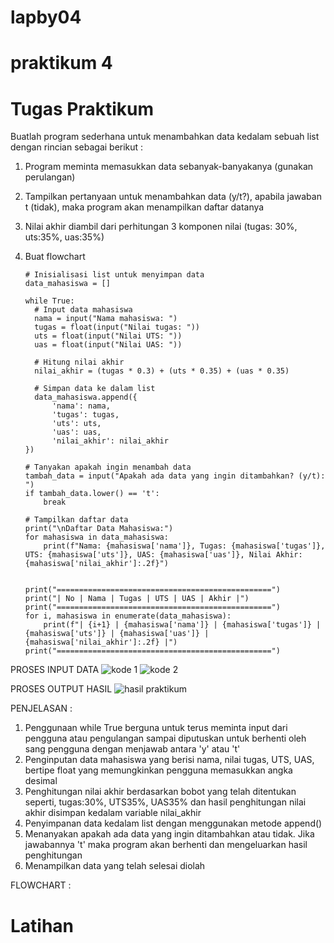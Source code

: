 # lapby04

# praktikum 4 

# Tugas Praktikum
Buatlah program sederhana untuk menambahkan data kedalam sebuah list dengan rincian sebagai berikut : 
1.	Program meminta memasukkan data sebanyak-banyakanya (gunakan perulangan)
2.	Tampilkan pertanyaan untuk menambahkan data (y/t?), apabila jawaban t (tidak), maka program akan menampilkan daftar datanya
3.	Nilai akhir diambil dari perhitungan 3 komponen nilai (tugas: 30%, uts:35%, uas:35%)
4.	Buat flowchart 

        # Inisialisasi list untuk menyimpan data
        data_mahasiswa = []

        while True:
          # Input data mahasiswa
          nama = input("Nama mahasiswa: ")
          tugas = float(input("Nilai tugas: "))
          uts = float(input("Nilai UTS: "))
          uas = float(input("Nilai UAS: "))
    
          # Hitung nilai akhir
          nilai_akhir = (tugas * 0.3) + (uts * 0.35) + (uas * 0.35)
    
          # Simpan data ke dalam list
          data_mahasiswa.append({
              'nama': nama,
              'tugas': tugas,
              'uts': uts,
              'uas': uas,
              'nilai_akhir': nilai_akhir
        })
    
        # Tanyakan apakah ingin menambah data
        tambah_data = input("Apakah ada data yang ingin ditambahkan? (y/t): ")
        if tambah_data.lower() == 't':
            break
  
        # Tampilkan daftar data
        print("\nDaftar Data Mahasiswa:")
        for mahasiswa in data_mahasiswa:
            print(f"Nama: {mahasiswa['nama']}, Tugas: {mahasiswa['tugas']}, UTS: {mahasiswa['uts']}, UAS: {mahasiswa['uas']}, Nilai Akhir: {mahasiswa['nilai_akhir']:.2f}")


        print("================================================")
        print("| No | Nama | Tugas | UTS | UAS | Akhir |")
        print("================================================")
        for i, mahasiswa in enumerate(data_mahasiswa):
            print(f"| {i+1} | {mahasiswa['nama']} | {mahasiswa['tugas']} | {mahasiswa['uts']} | {mahasiswa['uas']} | {mahasiswa['nilai_akhir']:.2f} |")
        print("================================================")

PROSES INPUT DATA 
![kode 1](https://github.com/user-attachments/assets/e5d4f6d8-17fb-4422-aee7-faba6c5d4ffa)
![kode 2](https://github.com/user-attachments/assets/38ad1c6c-324b-4905-8390-e931caba24bf)

PROSES OUTPUT HASIL 
![hasil praktikum](https://github.com/user-attachments/assets/21d2f2ad-c64d-4805-bf05-3246be919eae)

PENJELASAN : 
1. Penggunaan while True berguna untuk terus meminta input dari pengguna atau pengulangan sampai diputuskan untuk berhenti oleh sang pengguna dengan menjawab antara 'y' atau 't'
2. Penginputan data mahasiswa yang berisi nama, nilai tugas, UTS, UAS, bertipe float yang memungkinkan pengguna memasukkan angka desimal
3. Penghitungan nilai akhir berdasarkan bobot yang telah ditentukan seperti, tugas:30%, UTS35%, UAS35% dan hasil penghitungan nilai akhir disimpan kedalam variable nilai_akhir
4. Penyimpanan data kedalam list dengan menggunakan metode append()
5. Menanyakan apakah ada data yang ingin ditambahkan atau tidak. Jika jawabannya 't' maka program akan berhenti dan mengeluarkan hasil penghitungan
6. Menampilkan data yang telah selesai diolah

FLOWCHART : 

# Latihan 





